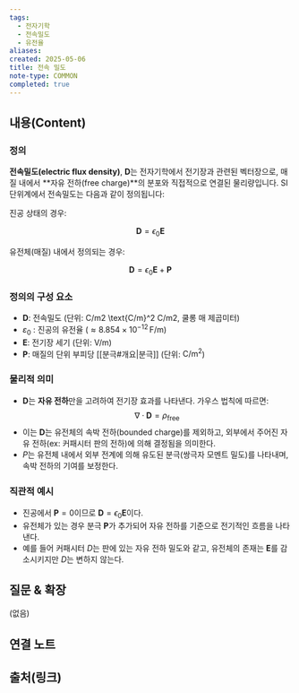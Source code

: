 ```yaml
---
tags:
  - 전자기학
  - 전속밀도
  - 유전율
aliases: 
created: 2025-05-06
title: 전속 밀도
note-type: COMMON
completed: true
---
```


## 내용(Content)

### 정의

**전속밀도(electric flux density)**, $\mathbf{D}$는 전자기학에서 전기장과 관련된 벡터장으로, 매질 내에서 **자유 전하(free charge)**의 분포와 직접적으로 연결된 물리량입니다. SI 단위계에서 전속밀도는 다음과 같이 정의됩니다:

진공 상태의 경우:

$$
\mathbf{D} = \epsilon_{0}\mathbf{E}
$$

유전체(매질) 내에서 정의되는 경우:

$$
\mathbf{D} = \epsilon_{0}\mathbf{E} + \mathbf{P}
$$

### 정의의 구성 요소

- $\mathbf{D}$: 전속밀도 (단위: C/m2 \text{C/m}^2 C/m2, 쿨롱 매 제곱미터)
- $\varepsilon_0$ : 진공의 유전율 ($\approx 8.854 \times 10^{-12} \, \text{F/m}$)
- $\mathbf{E}$: 전기장 세기 (단위: $\text{V/m}$)
- $\mathbf{P}$: 매질의 단위 부피당 [[분극#개요|분극]] (단위: $\text{C/m}^2$)


### 물리적 의미

- $\mathbf{D}$는 **자유 전하**만을 고려하여 전기장 효과를 나타낸다. 가우스 법칙에 따르면:
$$
\nabla \cdot \mathbf{D} = \rho_{\text{free}}
$$
- 이는 $\mathbf{D}$는 유전체의 속박 전하(bounded charge)를 제외하고, 외부에서 주어진 자유 전하(ex: 커패시터 판의 전하)에 의해 결정됨을 의미한다.
- $P$는 유전체 내에서 외부 전계에 의해 유도된 분극(쌍극자 모멘트 밀도)를 나타내며, 속박 전하의 기여를 보정한다.

### 직관적 예시

- 진공에서 $\mathbf{P} = 0$이므로 $\mathbf{D} = \epsilon_{0}\mathbf{E}$이다.
- 유전체가 있는 경우 분극 $\mathbf{P}$가 추가되어 자유 전하를 기준으로 전기적인 흐름을 나타낸다.
- 예를 들어 커패시터 $D$는 판에 있는 자유 전하 밀도와 같고, 유전체의 존재는 $\mathbf{E}$를 감소시키지만 $D$는 변하지 않는다.

## 질문 & 확장

(없음)

## 연결 노트

## 출처(링크)

